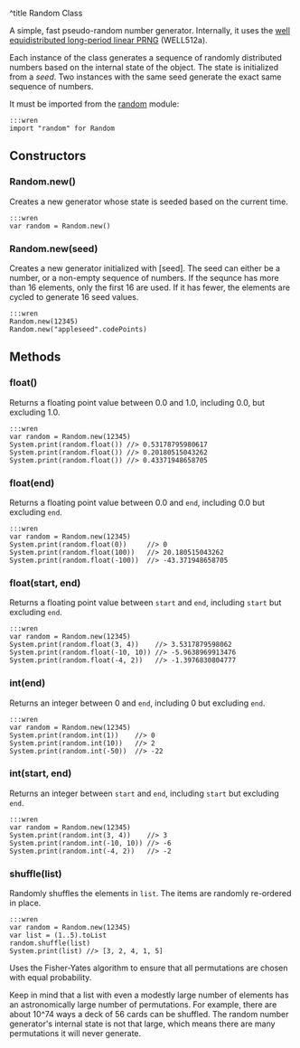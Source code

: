 ^title Random Class

A simple, fast pseudo-random number generator. Internally, it uses the [well
equidistributed long-period linear PRNG][well] (WELL512a).

[well]: https://en.wikipedia.org/wiki/Well_equidistributed_long-period_linear

Each instance of the class generates a sequence of randomly distributed numbers
based on the internal state of the object. The state is initialized from a
*seed*. Two instances with the same seed generate the exact same sequence of
numbers.


It must be imported from the [random][] module:

    :::wren
    import "random" for Random

[random]: ../

## Constructors

### Random.**new**()

Creates a new generator whose state is seeded based on the current time.

    :::wren
    var random = Random.new()

### Random.**new**(seed)

Creates a new generator initialized with [seed]. The seed can either be a
number, or a non-empty sequence of numbers. If the sequnce has more than 16
elements, only the first 16 are used. If it has fewer, the elements are cycled
to generate 16 seed values.

    :::wren
    Random.new(12345)
    Random.new("appleseed".codePoints)

## Methods

### **float**()

Returns a floating point value between 0.0 and 1.0, including 0.0, but excluding
1.0.

    :::wren
    var random = Random.new(12345)
    System.print(random.float()) //> 0.53178795980617
    System.print(random.float()) //> 0.20180515043262
    System.print(random.float()) //> 0.43371948658705

### **float**(end)

Returns a floating point value between 0.0 and `end`, including 0.0 but
excluding `end`.

    :::wren
    var random = Random.new(12345)
    System.print(random.float(0))     //> 0
    System.print(random.float(100))   //> 20.180515043262
    System.print(random.float(-100))  //> -43.371948658705

### **float**(start, end)

Returns a floating point value between `start` and `end`, including `start` but
excluding `end`.

    :::wren
    var random = Random.new(12345)
    System.print(random.float(3, 4))    //> 3.5317879598062
    System.print(random.float(-10, 10)) //> -5.9638969913476
    System.print(random.float(-4, 2))   //> -1.3976830804777

### **int**(end)

Returns an integer between 0 and `end`, including 0 but excluding `end`.

    :::wren
    var random = Random.new(12345)
    System.print(random.int(1))    //> 0
    System.print(random.int(10))   //> 2
    System.print(random.int(-50))  //> -22

### **int**(start, end)

Returns an integer between `start` and `end`, including `start` but excluding
`end`.

    :::wren
    var random = Random.new(12345)
    System.print(random.int(3, 4))    //> 3
    System.print(random.int(-10, 10)) //> -6
    System.print(random.int(-4, 2))   //> -2

### **shuffle**(list)

Randomly shuffles the elements in `list`. The items are randomly re-ordered in
place.

    :::wren
    var random = Random.new(12345)
    var list = (1..5).toList
    random.shuffle(list)
    System.print(list) //> [3, 2, 4, 1, 5]

Uses the Fisher-Yates algorithm to ensure that all permutations are chosen
with equal probability.

Keep in mind that a list with even a modestly large number of elements has an
astronomically large number of permutations. For example, there are about 10^74
ways a deck of 56 cards can be shuffled. The random number generator's internal
state is not that large, which means there are many permutations it will never
generate.

